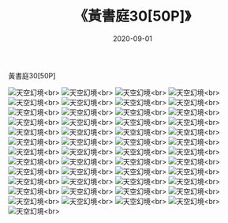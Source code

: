 ﻿---
layout: post
title: 《黃書庭30[50P]》
date: 2020-09-01
img: http://photo.orgx.cf/唯美/2019/黃書庭30[50P]/000.jpg
tags: [美女,清纯,唯美]
---

黃書庭30[50P]



![天空幻境](http://photo.orgx.cf/唯美/2019/黃書庭30[50P]/001.jpg''天空幻境'')<br>
![天空幻境](http://photo.orgx.cf/唯美/2019/黃書庭30[50P]/002.jpg''天空幻境'')<br>
![天空幻境](http://photo.orgx.cf/唯美/2019/黃書庭30[50P]/003.jpg''天空幻境'')<br>
![天空幻境](http://photo.orgx.cf/唯美/2019/黃書庭30[50P]/004.jpg''天空幻境'')<br>
![天空幻境](http://photo.orgx.cf/唯美/2019/黃書庭30[50P]/005.jpg''天空幻境'')<br>
![天空幻境](http://photo.orgx.cf/唯美/2019/黃書庭30[50P]/006.jpg''天空幻境'')<br>
![天空幻境](http://photo.orgx.cf/唯美/2019/黃書庭30[50P]/007.jpg''天空幻境'')<br>
![天空幻境](http://photo.orgx.cf/唯美/2019/黃書庭30[50P]/008.jpg''天空幻境'')<br>
![天空幻境](http://photo.orgx.cf/唯美/2019/黃書庭30[50P]/009.jpg''天空幻境'')<br>
![天空幻境](http://photo.orgx.cf/唯美/2019/黃書庭30[50P]/010.jpg''天空幻境'')<br>
![天空幻境](http://photo.orgx.cf/唯美/2019/黃書庭30[50P]/011.jpg''天空幻境'')<br>
![天空幻境](http://photo.orgx.cf/唯美/2019/黃書庭30[50P]/012.jpg''天空幻境'')<br>
![天空幻境](http://photo.orgx.cf/唯美/2019/黃書庭30[50P]/013.jpg''天空幻境'')<br>
![天空幻境](http://photo.orgx.cf/唯美/2019/黃書庭30[50P]/014.jpg''天空幻境'')<br>
![天空幻境](http://photo.orgx.cf/唯美/2019/黃書庭30[50P]/015.jpg''天空幻境'')<br>
![天空幻境](http://photo.orgx.cf/唯美/2019/黃書庭30[50P]/016.jpg''天空幻境'')<br>
![天空幻境](http://photo.orgx.cf/唯美/2019/黃書庭30[50P]/017.jpg''天空幻境'')<br>
![天空幻境](http://photo.orgx.cf/唯美/2019/黃書庭30[50P]/018.jpg''天空幻境'')<br>
![天空幻境](http://photo.orgx.cf/唯美/2019/黃書庭30[50P]/019.jpg''天空幻境'')<br>
![天空幻境](http://photo.orgx.cf/唯美/2019/黃書庭30[50P]/020.jpg''天空幻境'')<br>
![天空幻境](http://photo.orgx.cf/唯美/2019/黃書庭30[50P]/021.jpg''天空幻境'')<br>
![天空幻境](http://photo.orgx.cf/唯美/2019/黃書庭30[50P]/022.jpg''天空幻境'')<br>
![天空幻境](http://photo.orgx.cf/唯美/2019/黃書庭30[50P]/023.jpg''天空幻境'')<br>
![天空幻境](http://photo.orgx.cf/唯美/2019/黃書庭30[50P]/024.jpg''天空幻境'')<br>
![天空幻境](http://photo.orgx.cf/唯美/2019/黃書庭30[50P]/025.jpg''天空幻境'')<br>
![天空幻境](http://photo.orgx.cf/唯美/2019/黃書庭30[50P]/026.jpg''天空幻境'')<br>
![天空幻境](http://photo.orgx.cf/唯美/2019/黃書庭30[50P]/027.jpg''天空幻境'')<br>
![天空幻境](http://photo.orgx.cf/唯美/2019/黃書庭30[50P]/028.jpg''天空幻境'')<br>
![天空幻境](http://photo.orgx.cf/唯美/2019/黃書庭30[50P]/029.jpg''天空幻境'')<br>
![天空幻境](http://photo.orgx.cf/唯美/2019/黃書庭30[50P]/030.jpg''天空幻境'')<br>
![天空幻境](http://photo.orgx.cf/唯美/2019/黃書庭30[50P]/031.jpg''天空幻境'')<br>
![天空幻境](http://photo.orgx.cf/唯美/2019/黃書庭30[50P]/032.jpg''天空幻境'')<br>
![天空幻境](http://photo.orgx.cf/唯美/2019/黃書庭30[50P]/033.jpg''天空幻境'')<br>
![天空幻境](http://photo.orgx.cf/唯美/2019/黃書庭30[50P]/034.jpg''天空幻境'')<br>
![天空幻境](http://photo.orgx.cf/唯美/2019/黃書庭30[50P]/035.jpg''天空幻境'')<br>
![天空幻境](http://photo.orgx.cf/唯美/2019/黃書庭30[50P]/036.jpg''天空幻境'')<br>
![天空幻境](http://photo.orgx.cf/唯美/2019/黃書庭30[50P]/037.jpg''天空幻境'')<br>
![天空幻境](http://photo.orgx.cf/唯美/2019/黃書庭30[50P]/038.jpg''天空幻境'')<br>
![天空幻境](http://photo.orgx.cf/唯美/2019/黃書庭30[50P]/039.jpg''天空幻境'')<br>
![天空幻境](http://photo.orgx.cf/唯美/2019/黃書庭30[50P]/040.jpg''天空幻境'')<br>
![天空幻境](http://photo.orgx.cf/唯美/2019/黃書庭30[50P]/041.jpg''天空幻境'')<br>
![天空幻境](http://photo.orgx.cf/唯美/2019/黃書庭30[50P]/042.jpg''天空幻境'')<br>
![天空幻境](http://photo.orgx.cf/唯美/2019/黃書庭30[50P]/043.jpg''天空幻境'')<br>
![天空幻境](http://photo.orgx.cf/唯美/2019/黃書庭30[50P]/044.jpg''天空幻境'')<br>
![天空幻境](http://photo.orgx.cf/唯美/2019/黃書庭30[50P]/045.jpg''天空幻境'')<br>
![天空幻境](http://photo.orgx.cf/唯美/2019/黃書庭30[50P]/046.jpg''天空幻境'')<br>
![天空幻境](http://photo.orgx.cf/唯美/2019/黃書庭30[50P]/047.jpg''天空幻境'')<br>
![天空幻境](http://photo.orgx.cf/唯美/2019/黃書庭30[50P]/048.jpg''天空幻境'')<br>
![天空幻境](http://photo.orgx.cf/唯美/2019/黃書庭30[50P]/049.jpg''天空幻境'')<br>